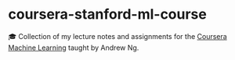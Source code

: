 # coursera-stanford-ml-course
:mortar_board: Collection of my lecture notes and assignments for the [Coursera Machine Learning](https://www.coursera.org/learn/machine-learning) taught by Andrew Ng. 
